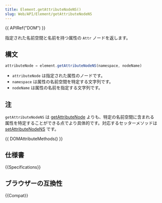 ```yaml
---
title: Element.getAttributeNodeNS()
slug: Web/API/Element/getAttributeNodeNS
---
```


{{ APIRef("DOM") }}

指定された名前空間と名前を持つ属性の `Attr` ノードを返します。

## 構文

```js
attributeNode = element.getAttributeNodeNS(namespace, nodeName)
```

- `attributeNode` は指定された属性のノードです。
- `namespace` は属性の名前空間を特定する文字列です。
- `nodeName` は属性の名前を指定する文字列です。

## 注

`getAttributeNodeNS` は [getAttributeNode](getAttributeNode) よりも、特定の名前空間に含まれる属性を特定することができる点でより具体的です。対応するセッターメソッドは [setAttributeNodeNS](/ja/docs/Web/API/Element/setAttributeNodeNS) です。

{{ DOMAttributeMethods() }}

## 仕様書

{{Specifications}}

## ブラウザーの互換性

{{Compat}}

